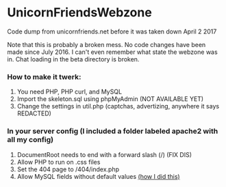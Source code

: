 # UnicornFriendsWebzone
Code dump from unicornfriends.net before it was taken down April 2 2017

Note that this is probably a broken mess. No code changes have been made since July 2016. I can't even remember what state the webzone was in. Chat loading in the beta directory is broken.

### How to make it twerk:

1. You need PHP, PHP curl, and MySQL
2. Import the skeleton.sql using phpMyAdmin (NOT AVAILABLE YET)
3. Change the settings in util.php (captchas, advertizing, anywhere it says REDACTED)

### In your server config (I included a folder labeled apache2 with all my config)

1. DocumentRoot needs to end with a forward slash (/) (FIX DIS)
2. Allow PHP to run on .css files
3. Set the 404 page to /404/index.php
4. Allow MySQL fields without default values [(how I did this)](http://tinyurl.com/1364defval)
